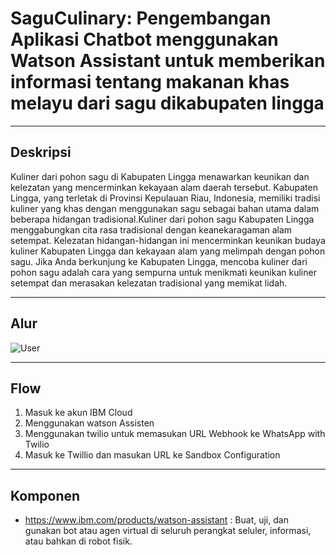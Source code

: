 # SaguCulinary: Pengembangan Aplikasi Chatbot menggunakan Watson Assistant untuk memberikan informasi tentang makanan khas melayu dari sagu dikabupaten lingga

------------------------------
Deskripsi
-----------------------------------------------
Kuliner dari pohon sagu di Kabupaten Lingga menawarkan keunikan dan kelezatan yang mencerminkan kekayaan alam daerah tersebut. Kabupaten Lingga, yang terletak di Provinsi Kepulauan Riau, Indonesia, memiliki tradisi kuliner yang khas dengan menggunakan sagu sebagai bahan utama dalam beberapa hidangan tradisional.Kuliner dari pohon sagu Kabupaten Lingga menggabungkan cita rasa tradisional dengan keanekaragaman alam setempat. Kelezatan hidangan-hidangan ini mencerminkan keunikan budaya kuliner Kabupaten Lingga dan kekayaan alam yang melimpah dengan pohon sagu. Jika Anda berkunjung ke Kabupaten Lingga, mencoba kuliner dari pohon sagu adalah cara yang sempurna untuk menikmati keunikan kuliner setempat dan merasakan kelezatan tradisional yang memikat lidah.

-----------------------------------------
Alur 
-----------------------------------------
![User](https://github.com/phrzl/Capstone-projeck-IL/assets/95897478/3f04e125-fa40-4d9a-94ad-59e1654ba438)

----------------------------------------
Flow
----------------------------------------
1. Masuk ke akun IBM Cloud
2. Menggunakan watson Assisten 
4. Menggunakan twilio untuk memasukan URL Webhook ke WhatsApp with Twilio
5. Masuk ke Twillio dan masukan URL ke Sandbox Configuration
----------------------------------------
Komponen 
----------------------------------------

- https://www.ibm.com/products/watson-assistant : Buat, uji, dan gunakan bot atau agen virtual di seluruh perangkat seluler, informasi, atau bahkan di robot fisik.



































































































